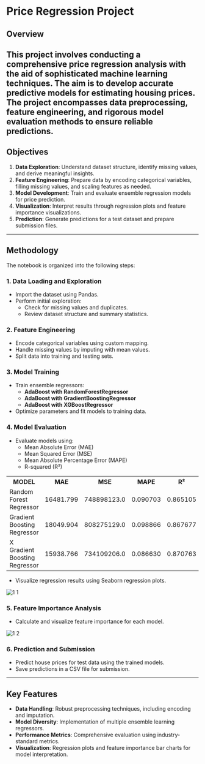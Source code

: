 # Price Regression Project

## Overview
This project involves conducting a comprehensive price regression analysis with the aid of sophisticated machine learning techniques. The aim is to develop accurate predictive models for estimating housing prices. The project encompasses data preprocessing, feature engineering, and rigorous model evaluation methods to ensure reliable predictions.
---

## Objectives
1. **Data Exploration**: Understand dataset structure, identify missing values, and derive meaningful insights.
2. **Feature Engineering**: Prepare data by encoding categorical variables, filling missing values, and scaling features as needed.
3. **Model Development**: Train and evaluate ensemble regression models for price prediction.
4. **Visualization**: Interpret results through regression plots and feature importance visualizations.
5. **Prediction**: Generate predictions for a test dataset and prepare submission files.

---

## Methodology
The notebook is organized into the following steps:

### 1. **Data Loading and Exploration**
- Import the dataset using Pandas.
- Perform initial exploration:
  - Check for missing values and duplicates.
  - Review dataset structure and summary statistics.

### 2. **Feature Engineering**
- Encode categorical variables using custom mapping.
- Handle missing values by imputing with mean values.
- Split data into training and testing sets.

### 3. **Model Training**
- Train ensemble regressors:
  - **AdaBoost with RandomForestRegressor**
  - **AdaBoost with GradientBoostingRegressor**
  - **AdaBoost with XGBoostRegressor**
- Optimize parameters and fit models to training data.

### 4. **Model Evaluation**
- Evaluate models using:
  - Mean Absolute Error (MAE)
  - Mean Squared Error (MSE)
  - Mean Absolute Percentage Error (MAPE)
  - R-squared (R²)

<table align="center">
 <tr>
   <th>MODEL</th>
   <th>MAE</th>
   <th>MSE</th>
   <th>MAPE</th>
   <th>R²</th>
 </tr>
 <tr>
   <td>Random Forest Regressor</td>
   <td align="center">16481.799</td>
   <td align="center">748898123.0</td>
   <td align="center">0.090703</td>
   <td align="center">0.865105</td>
 </tr>
 <tr>
   <td>Gradient Boosting Regressor</td>
   <td align="center">18049.904</td>
   <td align="center">808275129.0</td>
   <td align="center">0.098866</td>
   <td align="center">0.867677</td>
 </tr>
 <tr>
   <td>X Gradient Boosting Regressor</td>
   <td align="center">15938.766</td>
   <td align="center">734109206.0</td>
   <td align="center">0.086630</td>
   <td align="center">0.870763</td>
 </tr>
</table>

- Visualize regression results using Seaborn regression plots.

![1 1](https://github.com/user-attachments/assets/4c86ade3-b448-4d64-ad72-4d3e80f80215)

### 5. **Feature Importance Analysis**
- Calculate and visualize feature importance for each model.

![1 2](https://github.com/user-attachments/assets/2b81ce05-e410-438f-8727-0f5a833670ac)

### 6. **Prediction and Submission**
- Predict house prices for test data using the trained models.
- Save predictions in a CSV file for submission.

---

## Key Features
- **Data Handling**: Robust preprocessing techniques, including encoding and imputation.
- **Model Diversity**: Implementation of multiple ensemble learning regressors.
- **Performance Metrics**: Comprehensive evaluation using industry-standard metrics.
- **Visualization**: Regression plots and feature importance bar charts for model interpretation.
